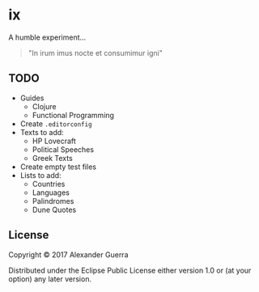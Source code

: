 # ix
A humble experiment...

> "In irum imus nocte et consumimur igni"

## TODO

* Guides
  * Clojure
  * Functional Programming
* Create `.editorconfig`
* Texts to add:
  * HP Lovecraft
  * Political Speeches
  * Greek Texts
* Create empty test files
* Lists to add:
  * Countries
  * Languages
  * Palindromes
  * Dune Quotes

## License

Copyright © 2017 Alexander Guerra

Distributed under the Eclipse Public License either version 1.0 or (at
your option) any later version.
